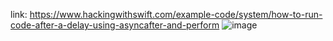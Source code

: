 link: https://www.hackingwithswift.com/example-code/system/how-to-run-code-after-a-delay-using-asyncafter-and-perform
![image](https://user-images.githubusercontent.com/81428296/151674672-3a7873a2-1ff7-4dee-996e-20d4609f592d.png)
